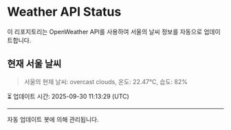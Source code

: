
# Weather API Status

이 리포지토리는 OpenWeather API를 사용하여 서울의 날씨 정보를 자동으로 업데이트합니다.

## 현재 서울 날씨
> 서울의 현재 날씨: overcast clouds, 온도: 22.47°C, 습도: 82%

⏳ 업데이트 시간: 2025-09-30 11:13:29 (UTC)

---
자동 업데이트 봇에 의해 관리됩니다.

